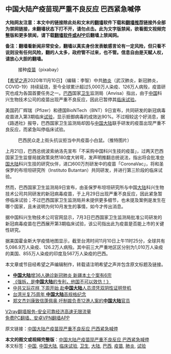  <h2>中国大陆产疫苗现严重不良反应 巴西紧急喊停</h2> <p class="notice"><b>大陆网友注意：本文中的链接除此处和文末的<a href="https://github.com/bannedbook/fanqiang" >翻墙</a>软件下载和<a href="https://github.com/killgcd/justmysocks/blob/master/README.md">翻墙推荐</a>链接外全部为禁网链接，未翻墙状态下打不开，请勿点击。此为文字版禁闻，欲看图文视频完整版和更多禁闻，请下载<a href="https://github.com/bannedbook/fanqiang">翻墙软件或APP</a>后翻墙上禁闻网。</p><p>备注：翻墙看新闻非常安全，翻墙以真实身份发表敏感言论有一定风险，但只看不说则没有任何风险，翻的人太多，政府管不过来，也不管。信息自由是天赋人权，请放心大胆的翻墙。</b></p>  <div class="entry"> <figure><figcaption>接种<a href="https://www.bannedbook.org/bnews/tag/%e7%96%ab%e8%8b%97/" class="st_tag internal_tag" rel="tag" title="标签 疫苗 下的日志">疫苗</a>（pixabay）</figcaption></figure> <p>【<span class='wp_keywordlink_affiliate'><a href="https://www.soundofhope.org" title="希望之声" target="_blank">希望之声</a></span>2020年11月10日】（编辑：李智）中共<a href="https://www.bannedbook.org/bnews/tag/%e8%82%ba%e7%82%8e/" class="st_tag internal_tag" rel="tag" title="标签 肺炎 下的日志">肺炎</a>（武汉肺炎，新冠肺炎，COVID-19）持续延烧，至今全球累计超过5,000万人染疫、126万人病殁，疫苗研究也成为各国首要任务之一。<a href="https://www.bannedbook.org/bnews/tag/%e5%b7%b4%e8%a5%bf/" class="st_tag internal_tag" rel="tag" title="标签 巴西 下的日志">巴西</a>国家<a href="https://www.bannedbook.org/bnews/tag/%E5%8D%AB%E7%94%9F/" class="st_tag internal_tag" rel="tag" title="标签 卫生 下的日志">卫生</a>监测局（Anvisa）指出，由于<span class='wp_keywordlink_affiliate'><a href="https://www.bannedbook.org/" title="中国" target="_blank">中国</a></span>科兴生物技术公司的疫苗出现严重不良反应，因此已暂停其<a href="https://www.bannedbook.org/bnews/tag/%E4%B8%B4%E5%BA%8A%E8%AF%95%E9%AA%8C/" class="st_tag internal_tag" rel="tag" title="标签 临床试验 下的日志">临床试验</a>。</p> <p>美国药厂辉瑞（Pfizer）和德国BioNTech（BNT）9日宣布，共同研发的新冠病毒疫苗进入第3期临床<a href="https://www.bannedbook.org/bnews/tag/%E8%AF%95%E9%AA%8C/" class="st_tag internal_tag" rel="tag" title="标签 试验 下的日志">试验</a>，显示抵御病毒的成效达90%。不过相较这个好消息，据《路透社》报导，巴西国家卫生监测局却因与<a href="https://www.bannedbook.org/bnews/tag/%E4%B8%AD%E5%9B%BD/" class="st_tag internal_tag" rel="tag" title="标签 中国 下的日志">中国</a><span class='wp_keywordlink_affiliate'><a href="https://www.bannedbook.org/" title="大陆" target="_blank">大陆</a></span>联手研发的疫苗出现严重不良反应，而紧急叫停临床试验。</p>  <figure><figcaption>巴西民众走上街头抗议拒当中共疫苗小白鼠。（推特图片）</figcaption></figure> <p>上月21日，巴西总统波索纳洛先宣布「不采购中国科兴生技的疫苗」，过两天巴西国家卫生监督局就政策突然180度大转弯，发声明推翻总统说法，指出将会批准<a href="https://www.bannedbook.org/bnews/tag/%e4%b8%ad%e5%9b%bd%e5%a4%a7%e9%99%86/" class="st_tag internal_tag" rel="tag" title="标签 中国大陆 下的日志">中国大陆</a>科兴生技的研究伙伴，进口600万剂研发中的疫苗「CoronaVac」，将和圣保罗的布坦坦研究所（Instituto Butantan）共同研发，并进行第三阶段的临床试验。</p> <p>然而，巴西国家卫生监测局9日宣布，由圣保罗布坦坦研究所与中国<a href="https://www.bannedbook.org/bnews/tag/%e5%a4%a7%e9%99%86/" class="st_tag internal_tag" rel="tag" title="标签 大陆 下的日志">大陆</a>科兴生物技术公司共同研发的新冠病毒疫苗，于上月29日出现严重不良反应，因此紧急暂停临床试验；不过巴西国家卫生监测局并未提供更多细节，也未提及案例是发生在哪个国家，且未说明为何10月发生的事情，如今才传出消息。</p>  <p>据中国科兴生物技术公司官网显示，7月3日巴西国家卫生监测局批准公司研发的新冠病毒疫苗在巴西展开第3期临床试验，该公司指出此为疫苗是否能上市的关键性研究。</p> <p>据美国霍金斯大学疫情地图显示，截至台湾时间11月10日上午11时25分，全球共有5,086.9万人染疫、126.2万人病殁。其中前三大严重地区区分别为1,010万人染疫的美国、855万人染疫的印度及567万人染疫的巴西。</p>  <p>本文章或节目经希望之声编辑制作，转载请注明希望之声并包含原文标题及链接。</p> <ul class='op-related-articles' title='相关阅读'> <li><a href='https://www.bannedbook.org/bnews/headline/20201106/1426851.html' target='_blank'><b>中国大陆</b>增36人确诊新冠肺炎 新疆本土个案有6宗</a></li> <li><a href='https://www.bannedbook.org/bnews/baitai/20201105/1426268.html' target='_blank'>《强拆，是<b>中国大陆</b>的专利，他国不可以效仿！》</a></li> <li><a href='https://www.bannedbook.org/bnews/cbnews/20201031/1423363.html' target='_blank'>中共又玩花样 下周开始 赴<b>中国大陆</b>人员须凭双阴性证明登机</a></li> <li><a href='https://www.bannedbook.org/bnews/cnnews/hknews/20201026/1420201.html' target='_blank'>台湾光复75周年 <b>中国大陆</b>高规格纪念</a></li> <li><a href='https://www.bannedbook.org/bnews/baitai/20201024/1419605.html' target='_blank'>郑文杰刘康致信蓬佩奥 吁制裁负责12港人案的<b>中国大陆</b>官员</a></li> </ul> <p class="texttj"> <a href="https://www.bannedbook.org/forum23/topic22702.html" target="_blank">V2ray翻墙服务-安全可靠经济高速无限流量</a><br/> <a href="https://github.com/bannedbook/fanqiang/wiki/%E7%A6%81%E9%97%BB%E7%BD%91%E5%AE%89%E5%8D%93%E7%BF%BB%E5%A2%99%E6%96%B0%E9%97%BBAPP" target="_blank">免费PC翻墙、安卓VPN翻墙APP</a></p><p>原文链接：<a class="src_link"  href="https://www.soundofhope.org/post/441187" target="_blank">中国大陆产疫苗现严重不良反应 巴西紧急喊停</a></p><a name='sharetosocial'></a>       <div><b>本文的图文或视频完整版</b>：<a href='https://www.bannedbook.org/bnews/comments/20201110/1428898.html'>中国大陆产疫苗现严重不良反应 巴西紧急喊停</a></div>  </div><!--END ENTRY--> <div class="postfooter"> <div>本文标签：<a href="https://www.bannedbook.org/bnews/tag/%E4%B8%AD%E5%9B%BD/" rel="tag">中国</a>, <a href="https://www.bannedbook.org/bnews/tag/%e4%b8%ad%e5%9b%bd%e5%a4%a7%e9%99%86/" rel="tag">中国大陆</a>, <a href="https://www.bannedbook.org/bnews/tag/%E4%B8%B4%E5%BA%8A%E8%AF%95%E9%AA%8C/" rel="tag">临床试验</a>, <a href="https://www.bannedbook.org/bnews/tag/%E5%8D%AB%E7%94%9F/" rel="tag">卫生</a>, <a href="https://www.bannedbook.org/bnews/tag/%e5%a4%a7%e9%99%86/" rel="tag">大陆</a>, <a href="https://www.bannedbook.org/bnews/tag/%e5%b7%b4%e8%a5%bf/" rel="tag">巴西</a>, <a href="https://www.bannedbook.org/bnews/tag/%e7%96%ab%e8%8b%97/" rel="tag">疫苗</a>, <a href="https://www.bannedbook.org/bnews/tag/%e8%82%ba%e7%82%8e/" rel="tag">肺炎</a>, <a href="https://www.bannedbook.org/bnews/tag/%E8%AF%95%E9%AA%8C/" rel="tag">试验</a></div>  </div><!--END POSTFOOTER--> 